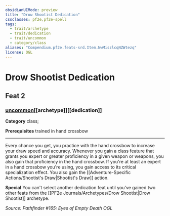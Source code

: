 ```yaml
---
obsidianUIMode: preview
title: "Drow Shootist Dedication"
cssclasses: pf2e,pf2e-spell
tags:
  - trait/archetype
  - trait/dedication
  - trait/uncommon
  - category/class
aliases: "Compendium.pf2e.feats-srd.Item.NwMiszlcqNZWtezq"
license: OGL
---
```

# Drow Shootist Dedication
## Feat 2
### [uncommon](uncommon "Uncommon Rarity Trait")[[archetype]][[dedication]]

**Category** class; 



**Prerequisites** trained in hand crossbow
* * *
Every chance you get, you practice with the hand crossbow to increase your draw speed and accuracy. Whenever you gain a class feature that grants you expert or greater proficiency in a given weapon or weapons, you also gain that proficiency in the hand crossbow. If you're at least an expert in a hand crossbow you're using, you gain access to its critical specialization effect. You also gain the [[Adventure-Specific Actions/Shootist's Draw|Shootist's Draw]] action.

**Special** You can't select another dedication feat until you've gained two other feats from the [[PF2e Journals/Archetypes/Drow Shootist|Drow Shootist]] archetype.

*Source: Pathfinder #165: Eyes of Empty Death*
*OGL*